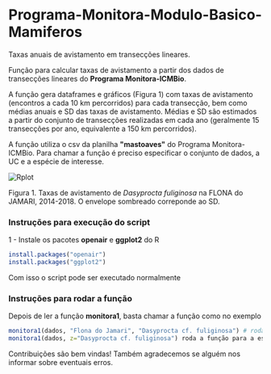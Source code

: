 # Programa-Monitora-Modulo-Basico-Mamiferos
Taxas anuais de avistamento em transecções lineares.

Função para calcular taxas de avistamento a partir dos dados de transecções lineares do **Programa Monitora-ICMBio**.

A função gera dataframes e gráficos (Figura 1) com taxas de avistamento (encontros a cada 10 km percorridos) para cada transecção, bem como médias anuais e SD das taxas de avistamento. Médias e SD são estimados a partir do conjunto de transecções realizadas em cada ano (geralmente 15 transecções por ano, equivalente a 150 km percorridos).

A função utiliza o csv da planilha **"mastoaves"** do Programa Monitora-ICMBio. Para chamar a função é preciso especificar o conjunto de dados, a UC e a espécie de interesse.


![Rplot](https://user-images.githubusercontent.com/39089964/54756509-24d49f00-4bc7-11e9-866e-6499e10a4731.jpeg)

Figura 1. Taxas de avistamento de *Dasyprocta fuliginosa* na FLONA do JAMARI, 2014-2018. O envelope sombreado correponde ao SD.


### Instruções para execução do script

1 - Instale os pacotes **openair** e **ggplot2** do R

```r
install.packages("openair")
install.packages("ggplot2")
```

Com isso o script pode ser executado normalmente


### Instruções para rodar a função

Depois de ler a função **monitora1**, basta chamar a função como no exemplo

```r
monitora1(dados, "Flona do Jamari", "Dasyprocta cf. fuliginosa") # roda a função para a espécie *D. fuliginosa* somente para Flona do Jamari
monitora1(dados, z="Dasyprocta cf. fuliginosa") roda a função para a espécie *D. fuliginosa* incluindo todas as UCs onde a espécie ocorreu

```

Contribuições são bem vindas! Também agradecemos se alguém nos informar sobre eventuais erros.
